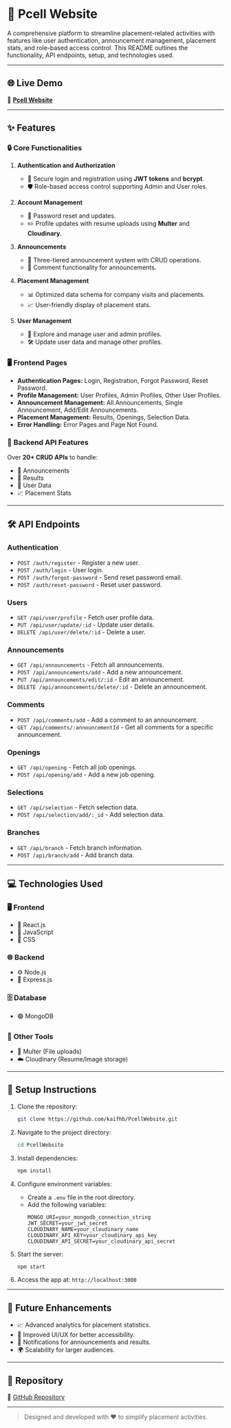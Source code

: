 # 🌟 **Pcell Website**

A comprehensive platform to streamline placement-related activities with features like user authentication, announcement management, placement stats, and role-based access control. This README outlines the functionality, API endpoints, setup, and technologies used.

---

## 🌐 **Live Demo**

🔗 **[Pcell Website](https://pcell-frontend-deploy-iok8.vercel.app/)**

---

## ✨ **Features**

### 🔒 **Core Functionalities**

1. **Authentication and Authorization**
   - 🔑 Secure login and registration using **JWT tokens** and **bcrypt**.
   - 🛡️ Role-based access control supporting Admin and User roles.

2. **Account Management**
   - 🔄 Password reset and updates.
   - ✏️ Profile updates with resume uploads using **Multer** and **Cloudinary**.

3. **Announcements**
   - 📢 Three-tiered announcement system with CRUD operations.
   - 💬 Comment functionality for announcements.

4. **Placement Management**
   - 📊 Optimized data schema for company visits and placements.
   - 📈 User-friendly display of placement stats.

5. **User Management**
   - 👥 Explore and manage user and admin profiles.
   - 🛠️ Update user data and manage other profiles.

### 🖥️ **Frontend Pages**

- **Authentication Pages:** Login, Registration, Forgot Password, Reset Password.
- **Profile Management:** User Profiles, Admin Profiles, Other User Profiles.
- **Announcement Management:** All Announcements, Single Announcement, Add/Edit Announcements.
- **Placement Management:** Results, Openings, Selection Data.
- **Error Handling:** Error Pages and Page Not Found.

### 📡 **Backend API Features**

Over **20+ CRUD APIs** to handle:

- 📢 Announcements
- 📜 Results
- 👥 User Data
- 📈 Placement Stats

---

## 🛠️ **API Endpoints**

### **Authentication**

- `POST /auth/register` - Register a new user.
- `POST /auth/login` - User login.
- `POST /auth/forgot-password` - Send reset password email.
- `POST /auth/reset-password` - Reset user password.

### **Users**

- `GET /api/user/profile` - Fetch user profile data.
- `PUT /api/user/update/:id` - Update user details.
- `DELETE /api/user/delete/:id` - Delete a user.

### **Announcements**

- `GET /api/announcements` - Fetch all announcements.
- `POST /api/announcements/add` - Add a new announcement.
- `PUT /api/announcements/edit/:id` - Edit an announcement.
- `DELETE /api/announcements/delete/:id` - Delete an announcement.

### **Comments**

- `POST /api/comments/add` - Add a comment to an announcement.
- `GET /api/comments/:announcementId` - Get all comments for a specific announcement.

### **Openings**

- `GET /api/opening` - Fetch all job openings.
- `POST /api/opening/add` - Add a new job opening.

### **Selections**

- `GET /api/selection` - Fetch selection data.
- `POST /api/selection/add/:_id` - Add selection data.

### **Branches**

- `GET /api/branch` - Fetch branch information.
- `POST /api/branch/add` - Add branch data.

---

## 💻 **Technologies Used**

### 🖥️ **Frontend**
- 🌟 React.js
- 🎨 JavaScript
- 💅 CSS

### 🌐 **Backend**
- ⚙️ Node.js
- 🧩 Express.js

### 🗄️ **Database**
- 🟢 MongoDB

### 🔧 **Other Tools**
- 📂 Multer (File uploads)
- ☁️ Cloudinary (Resume/Image storage)

---

## 🚀 **Setup Instructions**

1. Clone the repository:
   ```bash
   git clone https://github.com/kaifhb/PcellWebsite.git
   ```

2. Navigate to the project directory:
   ```bash
   cd PcellWebsite
   ```

3. Install dependencies:
   ```bash
   npm install
   ```

4. Configure environment variables:
   - Create a `.env` file in the root directory.
   - Add the following variables:
     ```env
     MONGO_URI=your_mongodb_connection_string
     JWT_SECRET=your_jwt_secret
     CLOUDINARY_NAME=your_cloudinary_name
     CLOUDINARY_API_KEY=your_cloudinary_api_key
     CLOUDINARY_API_SECRET=your_cloudinary_api_secret
     ```

5. Start the server:
   ```bash
   npm start
   ```

6. Access the app at: `http://localhost:3000`

---

## 🔮 **Future Enhancements**

- 📈 Advanced analytics for placement statistics.
- 🎨 Improved UI/UX for better accessibility.
- 🔔 Notifications for announcements and results.
- 🌍 Scalability for larger audiences.

---

## 📂 **Repository**

🔗 [GitHub Repository](https://github.com/kaifhb/PcellWebsite)

---

> Designed and developed with ❤️ to simplify placement activities.
